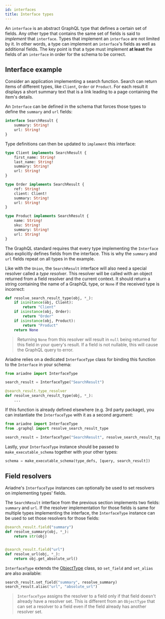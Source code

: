 ```yaml
---
id: interfaces
title: Interface types
---
```



An `interface` is an abstract GraphQL type that defines a certain set of fields.  Any other type that contains the same set of fields is said to *implement* that `interface`. Types that implement an `interface` are not limited by it. In other words, a type can implement an `interface`'s fields as well as additional fields.  The key point is that a type must implement **at least** the fields of an `interface` in order for the schema to be correct.  

## Interface example

Consider an application implementing a search function. Search can return items of different types, like `Client`, `Order` or `Product`. For each result it displays a short summary text that is a link leading to a page containing the item's details.

An `Interface` can be defined in the schema that forces those types to define the `summary` and `url` fields:

```graphql
interface SearchResult {
    summary: String!
    url: String!
}
```

Type definitions can then be updated to `implement` this interface:

```graphql
type Client implements SearchResult {
    first_name: String!
    last_name: String!
    summary: String!
    url: String!
}

type Order implements SearchResult {
    ref: String!
    client: Client!
    summary: String!
    url: String!
}

type Product implements SearchResult {
    name: String!
    sku: String!
    summary: String!
    url: String!
}
```

The GraphQL standard requires that every type implementing the `Interface` also explicitly defines fields from the interface. This is why the `summary` and `url` fields repeat on all types in the example.

Like with the `Union`, the `SearchResult` interface will also need a special resolver called a *type resolver*. This resolver will be called with an object returned from a field resolver and the current context. It should return a string containing the name of a GraphQL type, or `None` if the received type is incorrect:

```python
def resolve_search_result_type(obj, *_):
    if isinstance(obj, Client):
        return "Client"
    if isinstance(obj, Order):
        return "Order"
    if isinstance(obj, Product):
        return "Product"
    return None
```

> Returning `None` from this resolver will result in `null` being returned for this field in your query's result. If a field is not nullable, this will cause the GraphQL query to error.

Ariadne relies on a dedicated `InterfaceType` class for binding this function to the `Interface` in your schema:

```python
from ariadne import InterfaceType

search_result = InterfaceType("SearchResult")

@search_result.type_resolver
def resolve_search_result_type(obj, *_):
    ...
```

If this function is already defined elsewhere (e.g. 3rd party package), you can instantiate the `InterfaceType` with it as a second argument:

```python
from ariadne import InterfaceType
from .graphql import resolve_search_result_type

search_result = InterfaceType("SearchResult", resolve_search_result_type)
```

Lastly, your `InterfaceType` instance should be passed to `make_executable_schema` together with your other types:

```python
schema = make_executable_schema(type_defs, [query, search_result])
```


## Field resolvers

Ariadne's `InterfaceType` instances can optionally be used to set resolvers on implementing types' fields.

The `SearchResult` interface from the previous section implements two fields: `summary` and `url`. If the resolver implementation for those fields is same for multiple types implementing the interface, the `InterfaceType` instance can be used to set those resolvers for those fields:

```python
@search_result.field("summary")
def resolve_summary(obj, *_):
    return str(obj)


@search_result.field("url")
def resolve_url(obj, *_):
    return obj.get_absolute_url()
```

`InterfaceType` extends the [ObjectType](resolvers.md) class, so `set_field` and `set_alias` are also available:

```python
search_result.set_field("summary", resolve_summary)
search_result.alias("url", "absolute_url")
```

> `InterfaceType` assigns the resolver to a field only if that field doesn't already have a resolver set. This is different from an `ObjectType` that can set a resolver to a field even if the field already has another resolver set.
